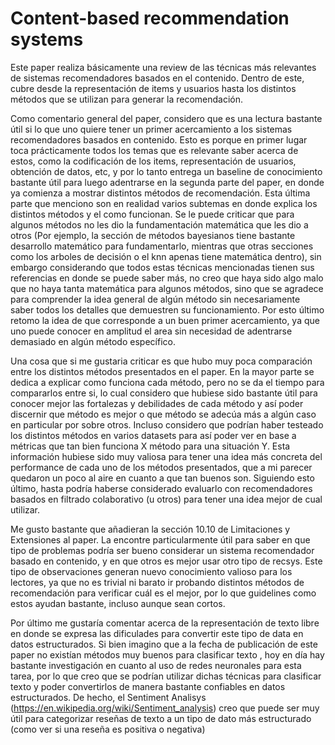 # Content-based recommendation systems
Este paper realiza básicamente una review de las técnicas más relevantes de sistemas recomendadores basados en el contenido. Dentro de este, cubre desde la representación de items y usuarios hasta los distintos métodos que se utilizan para generar la recomendación.

Como comentario general del paper, considero que es una lectura bastante útil si lo que uno quiere tener un primer acercamiento a los sistemas recomendadores basados en contenido. Esto es porque en primer lugar toca prácticamente todos los temas que es relevante saber acerca de estos, como la codificación de los items, representación de usuarios, obtención de datos, etc, y por lo tanto entrega un baseline de conocimiento bastante útil para luego adentrarse en la segunda parte del paper, en donde ya comienza a mostrar distintos métodos de recomendación. Esta última parte que menciono son en realidad varios subtemas en donde explica los distintos métodos y el como funcionan. Se le puede criticar que para algunos métodos no les dio la fundamentación matemática que les dio a otros (Por ejemplo, la sección de métodos bayesianos tiene bastante desarrollo matemático para fundamentarlo, mientras que otras secciones como los arboles de decisión o el knn apenas tiene matemática dentro), sin embargo considerando que todos estas técnicas mencionadas tienen sus referencias en donde se puede saber más, no creo que haya sido algo malo que no haya tanta matemática para algunos métodos, sino que se agradece para comprender la idea general de algún método sin necesariamente saber todos los detalles que demuestren su funcionamiento. Por esto último retomo la idea de que corresponde a un buen primer acercamiento, ya que uno puede conocer en amplitud el area sin necesidad de adentrarse demasiado en algún método específico. 

Una cosa que si me gustaria criticar es que hubo muy poca comparación entre los distintos métodos presentados en el paper. En la mayor parte se dedica a explicar como funciona cada método, pero no se da el tiempo para compararlos entre si, lo cual considero que hubiese sido bastante útil para conocer mejor las fortalezas y debilidades de cada método y así poder discernir que método es mejor o que método se adecúa más a algún caso en particular por sobre otros. Incluso considero que podrían haber testeado los distintos métodos en varios datasets para así poder ver en base a métricas que tan bien funciona X método para una situación Y. Esta información hubiese sido muy valiosa para tener una idea más concreta del performance de cada uno de los métodos presentados, que a mi parecer quedaron un poco al aire en cuanto a que tan buenos son. Siguiendo esto último, hasta podría haberse considerado evaluarlo con recomendadores basados en filtrado colaborativo (u otros) para tener una idea mejor de cual utilizar.

Me gusto bastante que añadieran la sección 10.10 de Limitaciones y Extensiones al paper. La encontre particularmente útil para saber en que tipo de problemas podría ser bueno considerar un sistema recomendador basado en contenido, y en que otros es mejor usar otro tipo de recsys. Este tipo de observaciones generan nuevo conocimiento valioso para los lectores, ya que no es trivial ni barato ir probando distintos métodos de recomendación para verificar cuál es el mejor, por lo que guidelines como estos ayudan bastante, incluso aunque sean cortos.

Por último me gustaría comentar acerca de la representación de texto libre en donde se expresa las dificulades para convertir este tipo de data en datos estructurados. Si bien imagino que a la fecha de publicación de este paper no existían métodos muy buenos para clasificar texto , hoy en día hay bastante investigación en cuanto al uso de redes neuronales para esta tarea, por lo que creo que se podrían utilizar dichas técnicas para clasificar texto y poder convertirlos de manera bastante confiables en datos estructurados. De hecho, el Sentiment Analisys (https://en.wikipedia.org/wiki/Sentiment_analysis) creo que puede ser muy útil para categorizar reseñas de texto a un tipo de dato más estructurado (como ver si una reseña es positiva o negativa)
